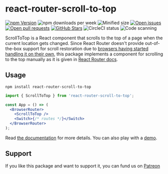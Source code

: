 # react-router-scroll-to-top

[![npm Version](https://img.shields.io/npm/v/react-router-scroll-to-top.svg)](https://www.npmjs.com/package/react-router-scroll-to-top)
![npm downloads per week](https://img.shields.io/npm/dw/react-router-scroll-to-top)
![Minified size](https://img.shields.io/bundlephobia/min/react-router-scroll-to-top)
[![Open issues](https://img.shields.io/github/issues-raw/dimazuien/react-router-scroll-to-top)](https://github.com/dimazuien/react-router-scroll-to-top/issues)
[![Open pull requests](https://img.shields.io/github/issues-pr-raw/dimazuien/react-router-scroll-to-top)](https://github.com/dimazuien/react-router-scroll-to-top/pulls)
[![GitHub Stars](https://img.shields.io/github/stars/dimazuien/react-router-scroll-to-top)](https://github.com/dimazuien/react-router-scroll-to-top/stargazers)
![CircleCI status](https://img.shields.io/circleci/build/github/dimazuien/react-router-scroll-to-top/main?label=circleci)
![Code scanning](https://img.shields.io/github/workflow/status/dimazuien/react-router-scroll-to-top/CodeQL?label=code%20scanning)

ScrollToTop is a React component that scrolls to the top of a page when the current location gets changed. Since React Router doesn't provide out-of-the-box support for scroll restoration due to [browsers having started handling it on their own](https://majido.github.io/scroll-restoration-proposal/history-based-api.html), this package implements a component for scrolling to the top manually as it is given in [React Router docs](https://reactrouter.com/web/guides/scroll-restoration#scroll-restoration-scroll-to-top).

## Usage

```shell
npm install react-router-scroll-to-top
```

```jsx
import { ScrollToTop } from 'react-router-scroll-to-top';

const App = () => (
  <BrowserRouter>
    <ScrollToTop />
    <Switch>{/* routes */}</Switch>
  </BrowserRouter>
);
```

Read [the documentation](https://github.com/dimazuien/react-router-scroll-to-top/blob/main/docs/index.md) for more details. You can also play with a [demo](https://codesandbox.io/s/react-router-scroll-to-top-n1mg3).

## Support

If you like this package and want to support it, you can fund us on [Patreon](https://www.patreon.com/dimazuien)
